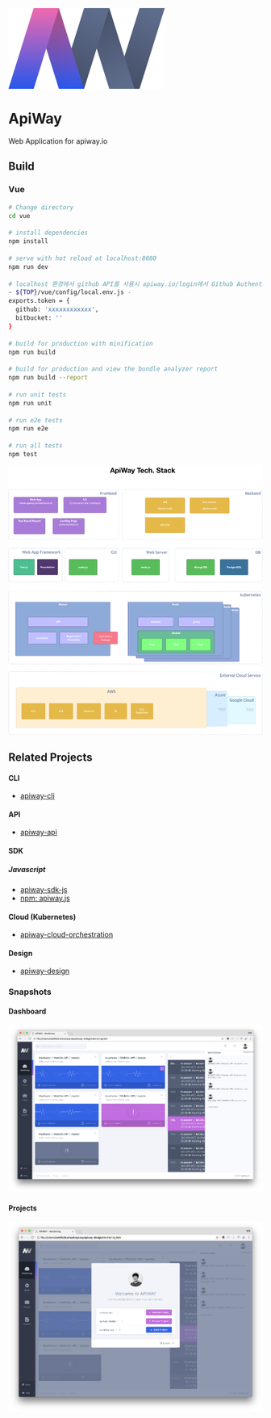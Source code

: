 ![logo](https://github.com/ApiWay/apiway-design/blob/master/img/logo.png)

# ApiWay
Web Application for apiway.io

## Build 
### Vue

``` bash
# Change directory
cd vue

# install dependencies
npm install

# serve with hot reload at localhost:8080
npm run dev

# localhost 환경에서 github API를 사용시 apiway.io/login에서 Github Authentication을 완료한 후 localstorage에 저장된 token을 아래 파일에 추가해야 함
- ${TOP}/vue/config/local.env.js -
exports.token = {
  github: 'xxxxxxxxxxxx',
  bitbucket: ''
}

# build for production with minification
npm run build

# build for production and view the bundle analyzer report
npm run build --report

# run unit tests
npm run unit

# run e2e tests
npm run e2e

# run all tests
npm test
```


![ApiWay Tech. Stack](https://github.com/ApiWay/apiway-cli/blob/master/docs/img/apiway_tech_stack.png)


## Related Projects
#### CLI
* [apiway-cli](https://github.com/ApiWay/apiway-cli)
#### API
* [apiway-api](https://github.com/ApiWay/apiway-api)
#### SDK
##### Javascript
* [apiway-sdk-js](https://github.com/ApiWay/apiway-sdk-js)
* [npm: apiway.js](https://www.npmjs.com/package/apiway.js)
#### Cloud (Kubernetes)
* [apiway-cloud-orchestration](https://github.com/ApiWay/apiway-cloud-orchestration)
#### Design
* [apiway-design](https://github.com/ApiWay/apiway-design)

### Snapshots
#### Dashboard
![dashboard](https://github.com/ApiWay/apiway-design/blob/master/docs/img/dashboard.png)
#### Projects
![projects](https://github.com/ApiWay/apiway-design/blob/master/docs/img/projects.png)

